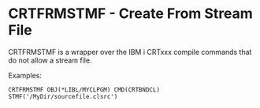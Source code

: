 # CRTFRMSTMF - Create From Stream File #

CRTFRMSTMF is a wrapper over the IBM i CRTxxx compile commands that do not allow a stream file.

Examples:
```
CRTFRMSTMF OBJ(*LIBL/MYCLPGM) CMD(CRTBNDCL) STMF('/MyDir/sourcefile.clsrc')
```
